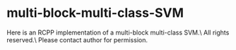 # multi-block-multi-class-SVM
Here is an RCPP implementation of a multi-block multi-class SVM.\\
All rights reserved.\\
Please contact author for permission.
